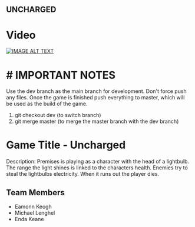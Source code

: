 ## UNCHARGED
# Video
[![IMAGE ALT TEXT](http://img.youtube.com/vi/Kp8X6RUTuqw/0.jpg)](http://www.youtube.com/watch?v=Kp8X6RUTuqw "Uncharged Trailer")

# # IMPORTANT NOTES
Use the dev branch as the main branch for development.
Don't force push any files.
Once the game is finished push everything to master, which will be used as the build of the game.
1. git checkout dev (to switch branch)
2. git merge master (to merge the master branch with the dev branch)

# Game Title - Uncharged
Description:
Premises is playing as a character with the head of a lightbulb. 
The range the light shines is linked to the characters health.
Enemies try to steal the lightbulbs electricity. When it runs out the player dies.

## Team Members
- Eamonn Keogh
- Michael Lenghel
- Enda Keane


